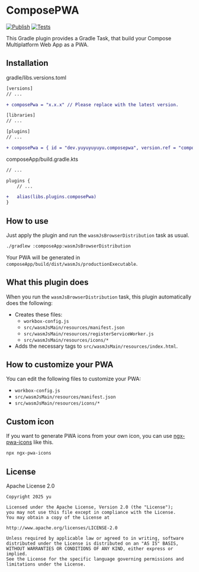 # ComposePWA

[![Publish](https://github.com/yuyuyuyuyu-dev/ComposePWA/actions/workflows/publish.yml/badge.svg)](https://github.com/yuyuyuyuyu-dev/ComposePWA/actions/workflows/publish.yml)
[![Tests](https://github.com/yuyuyuyuyu-dev/ComposePWA/actions/workflows/tests.yml/badge.svg)](https://github.com/yuyuyuyuyu-dev/ComposePWA/actions/workflows/tests.yml)

This Gradle plugin provides a Gradle Task, that build your Compose Multiplatform Web App as a PWA.

## Installation

gradle/libs.versions.toml

```diff
[versions]
// ...

+ composePwa = "x.x.x" // Please replace with the latest version.

[libraries]
// ...

[plugins]
// ...

+ composePwa = { id = "dev.yuyuyuyuyu.composepwa", version.ref = "composePwa" }
```

composeApp/build.gradle.kts

```diff
// ...

plugins {
    // ...

+   alias(libs.plugins.composePwa)
}
```

## How to use

Just apply the plugin and run the `wasmJsBrowserDistribution` task as usual.

```bash
./gradlew :composeApp:wasmJsBrowserDistribution
```

Your PWA will be generated in `composeApp/build/dist/wasmJs/productionExecutable`.

## What this plugin does

When you run the `wasmJsBrowserDistribution` task, this plugin automatically does the following:

- Creates these files:
    - `workbox-config.js`
    - `src/wasmJsMain/resources/manifest.json`
    - `src/wasmJsMain/resources/registerServiceWorker.js`
    - `src/wasmJsMain/resources/icons/*`
- Adds the necessary tags to `src/wasmJsMain/resources/index.html`.

## How to customize your PWA

You can edit the following files to customize your PWA:

- `workbox-config.js`
- `src/wasmJsMain/resources/manifest.json`
- `src/wasmJsMain/resources/icons/*`

## Custom icon

If you want to generate PWA icons from your own icon, you can
use [ngx-pwa-icons](https://github.com/pverhaert/ngx-pwa-icons) like this.

```bash
npx ngx-pwa-icons
```

## License

Apache License 2.0

```
Copyright 2025 yu

Licensed under the Apache License, Version 2.0 (the "License");
you may not use this file except in compliance with the License.
You may obtain a copy of the License at

http://www.apache.org/licenses/LICENSE-2.0

Unless required by applicable law or agreed to in writing, software
distributed under the License is distributed on an "AS IS" BASIS,
WITHOUT WARRANTIES OR CONDITIONS OF ANY KIND, either express or implied.
See the License for the specific language governing permissions and
limitations under the License.
```

